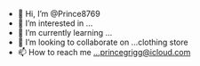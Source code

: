 - 👋 Hi, I’m @Prince8769
- 👀 I’m interested in ...
- 🌱 I’m currently learning ...
- 💞️ I’m looking to collaborate on ...clothing store
- 📫 How to reach me ...princegrigg@icloud.com

<!---
Prince8769/Prince8769 is a ✨ special ✨ repository because its `README.md` (this file) appears on your GitHub profile.
You can click the Preview link to take a look at your changes.
--->
